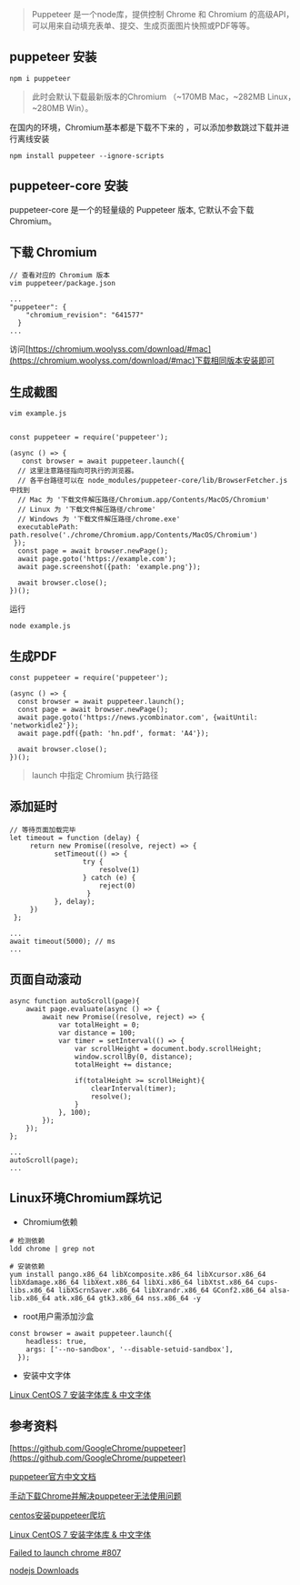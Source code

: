 > Puppeteer 是一个node库，提供控制 Chrome 和 Chromium 的高级API，可以用来自动填充表单、提交、生成页面图片快照或PDF等等。

## puppeteer 安装

```
npm i puppeteer
```
> 此时会默认下载最新版本的Chromium （~170MB Mac，~282MB Linux，~280MB Win）。

在国内的环境，Chromium基本都是下载不下来的
，可以添加参数跳过下载并进行离线安装

```
npm install puppeteer --ignore-scripts 
```

## puppeteer-core 安装
puppeteer-core 是一个的轻量级的 Puppeteer 版本, 它默认不会下载 Chromium。


## 下载 Chromium

```
// 查看对应的 Chromium 版本
vim puppeteer/package.json

...
"puppeteer": {
    "chromium_revision": "641577"
  }
...
```

访问[https://chromium.woolyss.com/download/#mac](https://chromium.woolyss.com/download/#mac)下载相同版本安装即可

## 生成截图

```
vim example.js


const puppeteer = require('puppeteer');

(async () => {
   const browser = await puppeteer.launch({
  // 这里注意路径指向可执行的浏览器。
  // 各平台路径可以在 node_modules/puppeteer-core/lib/BrowserFetcher.js 中找到
  // Mac 为 '下载文件解压路径/Chromium.app/Contents/MacOS/Chromium'
  // Linux 为 '下载文件解压路径/chrome'
  // Windows 为 '下载文件解压路径/chrome.exe'
  executablePath: path.resolve('./chrome/Chromium.app/Contents/MacOS/Chromium')
 });
  const page = await browser.newPage();
  await page.goto('https://example.com');
  await page.screenshot({path: 'example.png'});

  await browser.close();
})();
```

运行
```
node example.js
```

## 生成PDF

```
const puppeteer = require('puppeteer');

(async () => {
  const browser = await puppeteer.launch();
  const page = await browser.newPage();
  await page.goto('https://news.ycombinator.com', {waitUntil: 'networkidle2'});
  await page.pdf({path: 'hn.pdf', format: 'A4'});

  await browser.close();
})();
```
> launch 中指定 Chromium 执行路径

## 添加延时
```
// 等待页面加载完毕
let timeout = function (delay) {
     return new Promise((resolve, reject) => {
           setTimeout(() => {
                  try {
                      resolve(1)
                  } catch (e) {
                      reject(0)
                   }
           }, delay);
     })
 };

...
await timeout(5000); // ms
...
```

## 页面自动滚动
```
async function autoScroll(page){
    await page.evaluate(async () => {
        await new Promise((resolve, reject) => {
            var totalHeight = 0;
            var distance = 100;
            var timer = setInterval(() => {
                var scrollHeight = document.body.scrollHeight;
                window.scrollBy(0, distance);
                totalHeight += distance;

                if(totalHeight >= scrollHeight){
                    clearInterval(timer);
                    resolve();
                }
            }, 100);
        });
    });
};

...
autoScroll(page);
...
```

## Linux环境Chromium踩坑记

* Chromium依赖
```
# 检测依赖
ldd chrome | grep not

# 安装依赖
yum install pango.x86_64 libXcomposite.x86_64 libXcursor.x86_64 libXdamage.x86_64 libXext.x86_64 libXi.x86_64 libXtst.x86_64 cups-libs.x86_64 libXScrnSaver.x86_64 libXrandr.x86_64 GConf2.x86_64 alsa-lib.x86_64 atk.x86_64 gtk3.x86_64 nss.x86_64 -y

```

* root用户需添加沙盒
```
const browser = await puppeteer.launch({
    headless: true,
    args: ['--no-sandbox', '--disable-setuid-sandbox'],
  });
```

* 安装中文字体

[Linux CentOS 7 安装字体库 & 中文字体](https://blog.csdn.net/wlwlwlwl015/article/details/51482065)

## 参考资料

[https://github.com/GoogleChrome/puppeteer](https://github.com/GoogleChrome/puppeteer)

[puppeteer官方中文文档](https://zhaoqize.github.io/puppeteer-api-zh_CN/#/)

[手动下载Chrome并解决puppeteer无法使用问题](https://www.jb51.net/article/150592.htm)

[centos安装puppeteer爬坑](https://luodao.me/post/puppeteer-pakeng.html)

[Linux CentOS 7 安装字体库 & 中文字体](https://blog.csdn.net/wlwlwlwl015/article/details/51482065)


[Failed to launch chrome #807](https://github.com/GoogleChrome/puppeteer/issues/807)

[nodejs Downloads](https://nodejs.org/en/download/)